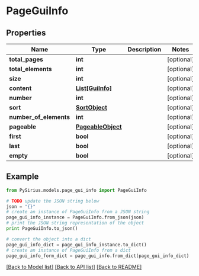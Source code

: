 # PageGuiInfo


## Properties

Name | Type | Description | Notes
------------ | ------------- | ------------- | -------------
**total_pages** | **int** |  | [optional] 
**total_elements** | **int** |  | [optional] 
**size** | **int** |  | [optional] 
**content** | [**List[GuiInfo]**](GuiInfo.md) |  | [optional] 
**number** | **int** |  | [optional] 
**sort** | [**SortObject**](SortObject.md) |  | [optional] 
**number_of_elements** | **int** |  | [optional] 
**pageable** | [**PageableObject**](PageableObject.md) |  | [optional] 
**first** | **bool** |  | [optional] 
**last** | **bool** |  | [optional] 
**empty** | **bool** |  | [optional] 

## Example

```python
from PySirius.models.page_gui_info import PageGuiInfo

# TODO update the JSON string below
json = "{}"
# create an instance of PageGuiInfo from a JSON string
page_gui_info_instance = PageGuiInfo.from_json(json)
# print the JSON string representation of the object
print PageGuiInfo.to_json()

# convert the object into a dict
page_gui_info_dict = page_gui_info_instance.to_dict()
# create an instance of PageGuiInfo from a dict
page_gui_info_form_dict = page_gui_info.from_dict(page_gui_info_dict)
```
[[Back to Model list]](../README.md#documentation-for-models) [[Back to API list]](../README.md#documentation-for-api-endpoints) [[Back to README]](../README.md)


